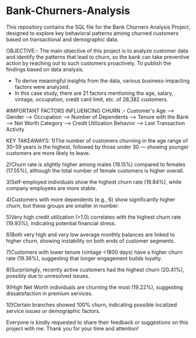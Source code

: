 # Bank-Churners-Analysis
This repository contains the SQL file for the Bank Churners Analysis Project, designed to explore key behavioral patterns among churned customers based on transactional and demographic data.

OBJECTIVE:- The main objective of this project is to analyze customer data and identify the patterns that lead to churn, so the bank can take preventive action by reaching out to such customers proactively. 
   To publish the findings based on data analysis.

- To derive meaningful insights from the data, various business-impacting factors were analyzed.
- In this case study, there are 21 factors mentioning the age, salary, vintage, occupation, credit card limit, etc. of 28,382 customers.

            
              
#IMPORTANT FACTORS INFLUENCING CHURN :-
Customer's Age --> Gender --> Occupation --> Number of Dependents --> Tenure with the Bank --> Net Worth Category --> Credit Utilization Behavior --> Last Transaction Activity

KEY TAKEAWAYS:
1)The number of customers churning in the age range of 30–39 years is the highest, followed by those under 30 — showing younger customers are more likely to leave.

2)Churn rate is slightly higher among males (19.15%) compared to females (17.55%), although the total number of female customers is higher overall.

3)Self-employed individuals show the highest churn rate (19.84%), while company employees are more stable.

4)Customers with more dependents (e.g., 6) show significantly higher churn, but these groups are smaller in number.

5)Very high credit utilization (>1.0) correlates with the highest churn rate (19.93%), indicating potential financial stress.

6)Both very high and very low average monthly balances are linked to higher churn, showing instability on both ends of customer segments.

7)Customers with lower tenure (vintage <1800 days) have a higher churn rate (19.36%), suggesting that longer engagement builds loyalty.

8)Surprisingly, recently active customers had the highest churn (20.41%), possibly due to unresolved issues.

9)High Net Worth individuals are churning the most (19.22%), suggesting dissatisfaction in premium services.

10)Certain branches showed 100% churn, indicating possible localized service issues or demographic factors.

Everyone is kindly requested to share their feedback or suggestions on this project with me. Thank you for your time and attention!
